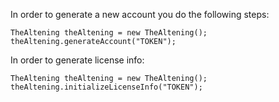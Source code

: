 In order to generate a new account you do the following steps:
```
TheAltening theAltening = new TheAltening();
theAltening.generateAccount("TOKEN");
```

In order to generate license info:
```
TheAltening theAltening = new TheAltening();
theAltening.initializeLicenseInfo("TOKEN");
```
